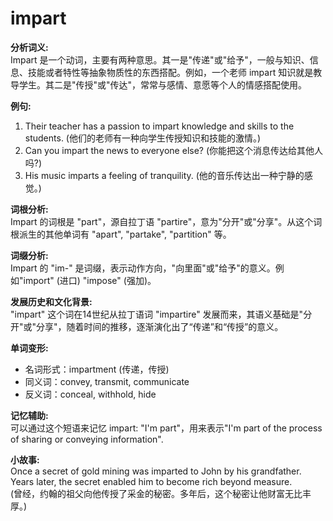 # impart

**分析词义:**  
Impart 是一个动词，主要有两种意思。其一是"传递"或"给予"，一般与知识、信息、技能或者特性等抽象物质性的东西搭配。例如，一个老师 impart 知识就是教导学生。其二是"传授"或"传达"，常常与感情、意愿等个人的情感搭配使用。

  

**例句:**

  

1.  Their teacher has a passion to impart knowledge and skills to the students. (他们的老师有一种向学生传授知识和技能的激情。)
2.  Can you impart the news to everyone else? (你能把这个消息传达给其他人吗?)
3.  His music imparts a feeling of tranquility. (他的音乐传达出一种宁静的感觉。)

  

**词根分析:**  
Impart 的词根是 "part"，源自拉丁语 "partire"，意为"分开"或"分享"。从这个词根派生的其他单词有 "apart", "partake", "partition" 等。

  

**词缀分析:**  
Impart 的 "im-" 是词缀，表示动作方向，"向里面"或"给予"的意义。例如"import" (进口) "impose" (强加)。

  

**发展历史和文化背景:**  
"impart" 这个词在14世纪从拉丁语词 "impartire" 发展而来，其语义基础是"分开"或"分享"，随着时间的推移，逐渐演化出了“传递”和“传授”的意义。

  

**单词变形:**

  

*   名词形式：impartment (传递，传授)
*   同义词：convey, transmit, communicate
*   反义词：conceal, withhold, hide

  

**记忆辅助:**  
可以通过这个短语来记忆 impart: "I'm part"，用来表示"I'm part of the process of sharing or conveying information".

  

**小故事:**  
Once a secret of gold mining was imparted to John by his grandfather. Years later, the secret enabled him to become rich beyond measure.  
(曾经，约翰的祖父向他传授了采金的秘密。多年后，这个秘密让他财富无比丰厚。)

